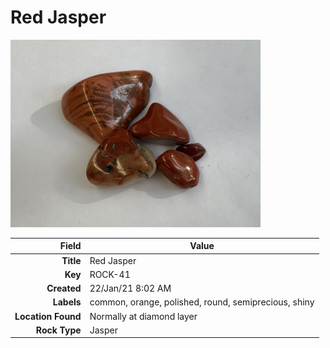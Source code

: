 # Red Jasper



<img height="300px" src="10077.jpg"/>

|       Field | Value                   |
|------------:|-------------------------|
|   **Title** | Red Jasper |
|     **Key** | ROCK-41 |
| **Created** | 22/Jan/21 8:02 AM |
| **Labels** | common, orange, polished, round, semiprecious, shiny |
| **Location Found** | Normally at diamond layer |
| **Rock Type** | Jasper |

        